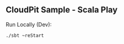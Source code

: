 CloudPit Sample - Scala Play
----------------------------

Run Locally (Dev):
```
./sbt ~reStart
```
